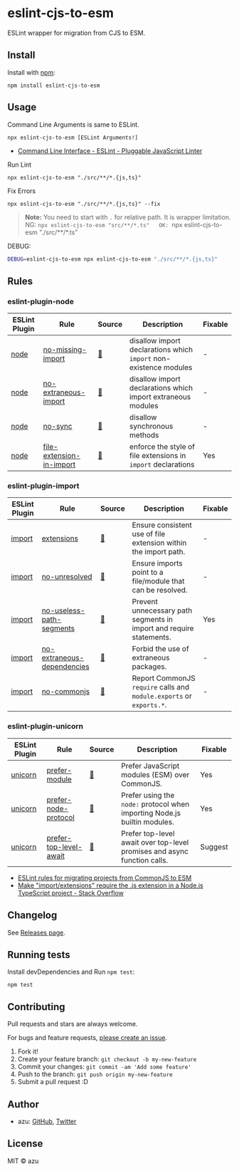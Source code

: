 # eslint-cjs-to-esm

ESLint wrapper for migration from CJS to ESM.

## Install

Install with [npm](https://www.npmjs.com/package/eslint-cjs-to-esm):

    npm install eslint-cjs-to-esm

## Usage

Command Line Arguments is same to ESLint.

    npx eslint-cjs-to-esm [ESLint Arguments!]

- [Command Line Interface - ESLint - Pluggable JavaScript Linter](https://eslint.org/docs/latest/use/command-line-interface)

Run Lint

    npx eslint-cjs-to-esm "./src/**/*.{js,ts}"

Fix Errors

    npx eslint-cjs-to-esm "./src/**/*.{js,ts}" --fix

> **Note:** You need to start with `.` for relative path. It is wrapper limitation.  
> NG: `npx eslint-cjs-to-esm "src/**/*.ts"  
> OK: `npx eslint-cjs-to-esm "./src/**/*.ts"  

DEBUG:

```bash
DEBUG=eslint-cjs-to-esm npx eslint-cjs-to-esm "./src/**/*.{js,ts}"
```

## Rules

### eslint-plugin-node

| ESLint Plugin                                            | Rule                                                                                                                            | Source                                                                                                       | Description                                                       | Fixable |
|----------------------------------------------------------|---------------------------------------------------------------------------------------------------------------------------------|--------------------------------------------------------------------------------------------------------------|-------------------------------------------------------------------|---------|
| [node](https://github.com/mysticatea/eslint-plugin-node) | [no-missing-import](https://github.com/mysticatea/eslint-plugin-node/blob/master/docs/rules/no-missing-import.md)               | [:link:](https://github.com/mysticatea/eslint-plugin-node/blob/master/lib/rules/no-missing-import.js)        | disallow import declarations which `import` non-existence modules | -       |
| [node](https://github.com/mysticatea/eslint-plugin-node) | [no-extraneous-import](https://github.com/mysticatea/eslint-plugin-node/blob/master/docs/rules/no-extraneous-import.md)         | [:link:](https://github.com/mysticatea/eslint-plugin-node/blob/master/lib/rules/no-extraneous-import.js)     | disallow import declarations which import extraneous modules      | -       |
| [node](https://github.com/mysticatea/eslint-plugin-node) | [no-sync](https://github.com/mysticatea/eslint-plugin-node/blob/master/docs/rules/no-sync.md)                                   | [:link:](https://github.com/mysticatea/eslint-plugin-node/blob/master/lib/rules/no-sync.js)                  | disallow synchronous methods                                      | -       |
| [node](https://github.com/mysticatea/eslint-plugin-node) | [file-extension-in-import](https://github.com/mysticatea/eslint-plugin-node/blob/master/docs/rules/file-extension-in-import.md) | [:link:](https://github.com/mysticatea/eslint-plugin-node/blob/master/lib/rules/file-extension-in-import.js) | enforce the style of file extensions in `import` declarations     | Yes     |

### eslint-plugin-import

| ESLint Plugin                                               | Rule                                                                                                                               | Source                                                                                                        | Description                                                          | Fixable |
|-------------------------------------------------------------|------------------------------------------------------------------------------------------------------------------------------------|---------------------------------------------------------------------------------------------------------------|----------------------------------------------------------------------|---------|
| [import](https://github.com/import-js/eslint-plugin-import) | [extensions](https://github.com/import-js/eslint-plugin-import/blob/main/docs/rules/extensions.md)                                 | [:link:](https://github.com/import-js/eslint-plugin-import/blob/main/src/rules/extensions.js)                 | Ensure consistent use of file extension within the import path.      | -       |
| [import](https://github.com/import-js/eslint-plugin-import) | [no-unresolved](https://github.com/import-js/eslint-plugin-import/blob/main/docs/rules/no-unresolved.md)                           | [:link:](https://github.com/import-js/eslint-plugin-import/blob/main/src/rules/no-unresolved.js)              | Ensure imports point to a file/module that can be resolved.          | -       |
| [import](https://github.com/import-js/eslint-plugin-import) | [no-useless-path-segments](https://github.com/import-js/eslint-plugin-import/blob/main/docs/rules/no-useless-path-segments.md)     | [:link:](https://github.com/import-js/eslint-plugin-import/blob/main/src/rules/no-useless-path-segments.js)   | Prevent unnecessary path segments in import and require statements.  | Yes     |
| [import](https://github.com/import-js/eslint-plugin-import) | [no-extraneous-dependencies](https://github.com/import-js/eslint-plugin-import/blob/main/docs/rules/no-extraneous-dependencies.md) | [:link:](https://github.com/import-js/eslint-plugin-import/blob/main/src/rules/no-extraneous-dependencies.js) | Forbid the use of extraneous packages.                               | -       |
| [import](https://github.com/import-js/eslint-plugin-import) | [no-commonjs](https://github.com/import-js/eslint-plugin-import/blob/main/docs/rules/no-commonjs.md)                               | [:link:](https://github.com/import-js/eslint-plugin-import/blob/main/src/rules/no-commonjs.js)                | Report CommonJS `require` calls and `module.exports` or `exports.*`. | -       |

### eslint-plugin-unicorn

| ESLint Plugin                                                    | Rule                                                                                                                           | Source                                                                                                    | Description                                                               | Fixable |
|------------------------------------------------------------------|--------------------------------------------------------------------------------------------------------------------------------|-----------------------------------------------------------------------------------------------------------|---------------------------------------------------------------------------|---------|
| [unicorn](https://github.com/sindresorhus/eslint-plugin-unicorn) | [prefer-module](https://github.com/sindresorhus/eslint-plugin-unicorn/blob/main/docs/rules/prefer-module.md)                   | [:link:](https://github.com/sindresorhus/eslint-plugin-unicorn/blob/main/rules/prefer-module.js)          | Prefer JavaScript modules (ESM) over CommonJS.                            | Yes     |
| [unicorn](https://github.com/sindresorhus/eslint-plugin-unicorn) | [prefer-node-protocol](https://github.com/sindresorhus/eslint-plugin-unicorn/blob/main/docs/rules/prefer-node-protocol.md)     | [:link:](https://github.com/sindresorhus/eslint-plugin-unicorn/blob/main/rules/prefer-node-protocol.js)   | Prefer using the `node:` protocol when importing Node.js builtin modules. | Yes     |
| [unicorn](https://github.com/sindresorhus/eslint-plugin-unicorn) | [prefer-top-level-await](https://github.com/sindresorhus/eslint-plugin-unicorn/blob/main/docs/rules/prefer-top-level-await.md) | [:link:](https://github.com/sindresorhus/eslint-plugin-unicorn/blob/main/rules/prefer-top-level-await.js) | Prefer top-level await over top-level promises and async function calls.  | Suggest |

- [ESLint rules for migrating projects from CommonJS to ESM](https://gist.github.com/Jaid/164668c0151ae09d2bc81be78a203dd5)
- [Make &quot;import/extensions&quot; require the .js extension in a Node.js TypeScript project - Stack Overflow](https://stackoverflow.com/questions/71998932/make-import-extensions-require-the-js-extension-in-a-node-js-typescript-proje)

## Changelog

See [Releases page](https://github.com/azu/eslint-cjs-to-esm/releases).

## Running tests

Install devDependencies and Run `npm test`:

    npm test

## Contributing

Pull requests and stars are always welcome.

For bugs and feature requests, [please create an issue](https://github.com/azu/eslint-cjs-to-esm/issues).

1. Fork it!
2. Create your feature branch: `git checkout -b my-new-feature`
3. Commit your changes: `git commit -am 'Add some feature'`
4. Push to the branch: `git push origin my-new-feature`
5. Submit a pull request :D

## Author

- azu: [GitHub](https://github.com/azu), [Twitter](https://twitter.com/azu_re)

## License

MIT © azu
